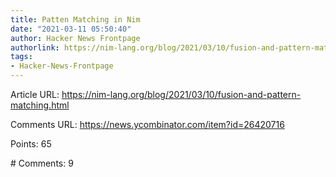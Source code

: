 ```yaml
---
title: Patten Matching in Nim
date: "2021-03-11 05:50:40"
author: Hacker News Frontpage
authorlink: https://nim-lang.org/blog/2021/03/10/fusion-and-pattern-matching.html
tags:
- Hacker-News-Frontpage
---
```


<p>Article URL: <a href="https://nim-lang.org/blog/2021/03/10/fusion-and-pattern-matching.html">https://nim-lang.org/blog/2021/03/10/fusion-and-pattern-matching.html</a></p>
<p>Comments URL: <a href="https://news.ycombinator.com/item?id=26420716">https://news.ycombinator.com/item?id=26420716</a></p>
<p>Points: 65</p>
<p># Comments: 9</p>
